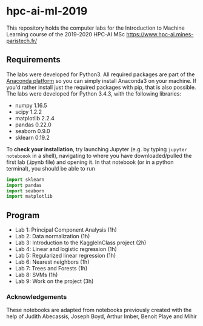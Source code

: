 # hpc-ai-ml-2019
This repository holds the computer labs for the Introduction to Machine Learning course of the 2019-2020 HPC-AI MSc 
https://www.hpc-ai.mines-paristech.fr/

## Requirements
The labs were developed for Python3. All required packages are part of the [Anaconda platform](https://www.anaconda.com/download/) so you can simply install Anaconda3 on your machine. If you'd rather install just the required packages with pip, that is also possible. The labs were developed for Python 3.4.3, with the following libraries:
* numpy 1.16.5
* scipy 1.2.2
* matplotlib 2.2.4
* pandas 0.22.0
* seaborn 0.9.0
* sklearn 0.19.2

To __check your installation__, try launching Jupyter (e.g. by typing `jupyter noteboook` in a shell), navigating to where you have downloaded/pulled the first lab (.ipynb file) and opening it. In that notebook (or in a python terminal), you should be able to run 
  ```python
  import sklearn
  import pandas
  import seaborn
  import matplotlib
  ```

## Program
* Lab 1: Principal Component Analysis (1h)
* Lab 2: Data normalization (1h)
* Lab 3: Introduction to the KaggleInClass project (2h)
* Lab 4: Linear and logistic regression (1h) 
* Lab 5: Regularized linear regression (1h) 
* Lab 6: Nearest neighbors (1h) 
* Lab 7: Trees and Forests (1h) 
* Lab 8: SVMs (1h)
* Lab 9: Work on the project (3h) 


### Acknowledgements
These notebooks are adapted from notebooks previously created with the help of Judith Abecassis, Joseph Boyd, Arthur Imber, Benoit Playe and Mihir 